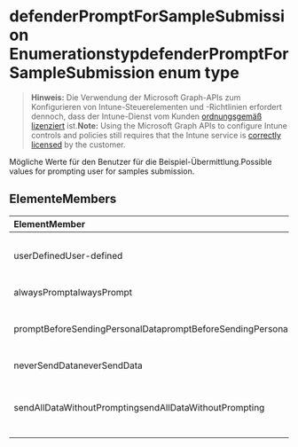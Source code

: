 # <a name="defenderpromptforsamplesubmission-enum-type"></a><span data-ttu-id="aa4a6-101">defenderPromptForSampleSubmission Enumerationstyp</span><span class="sxs-lookup"><span data-stu-id="aa4a6-101">defenderPromptForSampleSubmission enum type</span></span>

> <span data-ttu-id="aa4a6-102">**Hinweis:** Die Verwendung der Microsoft Graph-APIs zum Konfigurieren von Intune-Steuerelementen und -Richtlinien erfordert dennoch, dass der Intune-Dienst vom Kunden [ordnungsgemäß lizenziert](https://go.microsoft.com/fwlink/?linkid=839381) ist.</span><span class="sxs-lookup"><span data-stu-id="aa4a6-102">**Note:** Using the Microsoft Graph APIs to configure Intune controls and policies still requires that the Intune service is [correctly licensed](https://go.microsoft.com/fwlink/?linkid=839381) by the customer.</span></span>

<span data-ttu-id="aa4a6-103">Mögliche Werte für den Benutzer für die Beispiel-Übermittlung.</span><span class="sxs-lookup"><span data-stu-id="aa4a6-103">Possible values for prompting user for samples submission.</span></span>
## <a name="members"></a><span data-ttu-id="aa4a6-104">Elemente</span><span class="sxs-lookup"><span data-stu-id="aa4a6-104">Members</span></span>
|<span data-ttu-id="aa4a6-105">Element</span><span class="sxs-lookup"><span data-stu-id="aa4a6-105">Member</span></span>|<span data-ttu-id="aa4a6-106">Wert</span><span class="sxs-lookup"><span data-stu-id="aa4a6-106">Value</span></span>|<span data-ttu-id="aa4a6-107">Beschreibung</span><span class="sxs-lookup"><span data-stu-id="aa4a6-107">Description</span></span>|
|:---|:---|:---|
|<span data-ttu-id="aa4a6-108">userDefined</span><span class="sxs-lookup"><span data-stu-id="aa4a6-108">User-defined</span></span>|<span data-ttu-id="aa4a6-109">0</span><span class="sxs-lookup"><span data-stu-id="aa4a6-109">0%</span></span>|<span data-ttu-id="aa4a6-110">Benutzerdefiniert, Standardwert, keine Vorgabe.</span><span class="sxs-lookup"><span data-stu-id="aa4a6-110">User Defined, default value, no intent.</span></span>|
|<span data-ttu-id="aa4a6-111">alwaysPrompt</span><span class="sxs-lookup"><span data-stu-id="aa4a6-111">alwaysPrompt</span></span>|<span data-ttu-id="aa4a6-112">1</span><span class="sxs-lookup"><span data-stu-id="aa4a6-112">-1</span></span>|<span data-ttu-id="aa4a6-113">Immer auffordern.</span><span class="sxs-lookup"><span data-stu-id="aa4a6-113">Always prompt.</span></span>|
|<span data-ttu-id="aa4a6-114">promptBeforeSendingPersonalData</span><span class="sxs-lookup"><span data-stu-id="aa4a6-114">promptBeforeSendingPersonalData</span></span>|<span data-ttu-id="aa4a6-115">2</span><span class="sxs-lookup"><span data-stu-id="aa4a6-115">-2</span></span>|<span data-ttu-id="aa4a6-116">Auffordern vor dem Senden persönlicher Daten.</span><span class="sxs-lookup"><span data-stu-id="aa4a6-116">Prompt before sending personal data.</span></span>|
|<span data-ttu-id="aa4a6-117">neverSendData</span><span class="sxs-lookup"><span data-stu-id="aa4a6-117">neverSendData</span></span>|<span data-ttu-id="aa4a6-118">3</span><span class="sxs-lookup"><span data-stu-id="aa4a6-118">-3</span></span>|<span data-ttu-id="aa4a6-119">Nie Daten senden.</span><span class="sxs-lookup"><span data-stu-id="aa4a6-119">Never send data.</span></span>|
|<span data-ttu-id="aa4a6-120">sendAllDataWithoutPrompting</span><span class="sxs-lookup"><span data-stu-id="aa4a6-120">sendAllDataWithoutPrompting</span></span>|<span data-ttu-id="aa4a6-121">4</span><span class="sxs-lookup"><span data-stu-id="aa4a6-121">-4</span></span>|<span data-ttu-id="aa4a6-122">Alle Daten ohne entsprechende Aufforderung senden.</span><span class="sxs-lookup"><span data-stu-id="aa4a6-122">Send all data without prompting.</span></span>|








